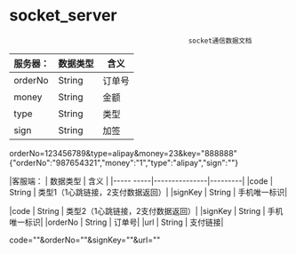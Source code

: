# socket_server
                                                 socket通信数据文档



|  服务器： |    数据类型   |    含义 |
|----------|--------------|--------|
|orderNo   |    String    |   订单号|
|money     |    String    |   金额  |
|type      |    String    |   类型  |
|sign      |    String    |   加签  |

orderNo=123456789&type=alipay&money=23&key="888888"
{"orderNo":"987654321","money":"1","type":"alipay","sign":""}



|客服端：    |    数据类型    |    含义  |
|----- -----|---------------|---------|
|code       |      String   |   类型1（1心跳链接，2支付数据返回）|
|signKey    |    String     |   手机唯一标识|


|code        |    String    |   类型2（1心跳链接，2支付数据返回）|
|signKey     |    String    |   手机唯一标识|
|orderNo     |    String    |   订单号|
|url         |    String    |   支付链接|

code=""&orderNo=""&signKey=""&url=""

